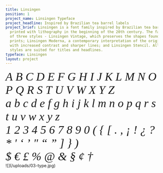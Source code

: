 ```yaml
---
title: Linsingen
position: 1
project_name: Linsingen Typeface
project_headline: Inspired by Brazilian tea barrel labels
project_brief: Linsingen is a font family inspired by Brazilian tea barrel labels
  printed with lithography in the beginning of the 20th century. The family consists
  of three styles - Linsingen Vintage, which preserves the shapes found in the original
  prints; Linsingen Moderna, a contemporary interpretation of the original shapes,
  with increased contrast and sharper lines; and Linsingen Stencil. All of the three
  styles are suited for titles and headlines.
typeface: Linsingen
layout: project
---
```


<div class="font-grid" style="font-family: 'Linsingen Stencil'; font-size: 4vw; font-weight: 300;">
  <span><i>A</i></span>
  <span><i>B</i></span>
  <span><i>C</i></span>
  <span><i>D</i></span>
  <span><i>E</i></span>
  <span><i>F</i></span>
  <span><i>G</i></span>
  <span><i>H</i></span>
  <span><i>I</i></span>
  <span><i>J</i></span>
  <span><i>K</i></span>
  <span><i>L</i></span>
  <span><i>M</i></span>
  <span><i>N</i></span>
  <span><i>O</i></span>
  <span><i>P</i></span>
  <span><i>Q</i></span>
  <span><i>R</i></span>
  <span><i>S</i></span>
  <span><i>T</i></span>
  <span><i>U</i></span>
  <span><i>V</i></span>
  <span><i>W</i></span>
  <span><i>X</i></span>
  <span><i>Y</i></span>
  <span><i>Z</i></span>
  <div class="break"></div>
  <span><i>a</i></span>
  <span><i>b</i></span>
  <span><i>c</i></span>
  <span><i>d</i></span>
  <span><i>e</i></span>
  <span><i>f</i></span>
  <span><i>g</i></span>
  <span><i>h</i></span>
  <span><i>i</i></span>
  <span><i>j</i></span>
  <span><i>k</i></span>
  <span><i>l</i></span>
  <span><i>m</i></span>
  <span><i>n</i></span>
  <span><i>o</i></span>
  <span><i>p</i></span>
  <span><i>q</i></span>
  <span><i>r</i></span>
  <span><i>s</i></span>
  <span><i>t</i></span>
  <span><i>u</i></span>
  <span><i>v</i></span>
  <span><i>w</i></span>
  <span><i>x</i></span>
  <span><i>y</i></span>
  <span><i>z</i></span>
  <div class="break"></div>
  <span><i>1</i></span>
  <span><i>2</i></span>
  <span><i>3</i></span>
  <span><i>4</i></span>
  <span><i>5</i></span>
  <span><i>6</i></span>
  <span><i>7</i></span>
  <span><i>8</i></span>
  <span><i>9</i></span>
  <span><i>0</i></span>
  <span class="break"></span>
  <span class="mini"><i>(</i></span>
  <span class="mini"><i>{</i></span>
  <span class="mini"><i>[</i></span>
  <span class="mini"><i>.</i></span>
  <span class="mini"><i>,</i></span>
  <span class="mini"><i>¡</i></span>
  <span class="mini"><i>!</i></span>
  <span class="mini"><i>¿</i></span>
  <span class="mini"><i>?</i></span>
  <span class="mini"><i>*</i></span>
  <span class="mini"><i>'</i></span>
  <span class="mini"><i>‘</i></span>
  <span class="mini"><i>’</i></span>
  <span class="mini"><i>"</i></span>
  <span class="mini"><i>“</i></span>
  <span class="mini"><i>”</i></span>
  <span class="mini"><i>]</i></span>
  <span class="mini"><i>}</i></span>
  <span class="mini"><i>)</i></span>
  <div class="break"></div>
  <span class="mini"><i>$</i></span>
  <span class="mini"><i>€</i></span>
  <span class="mini"><i>£</i></span>
  <span class="mini"><i>%</i></span>
  <span><i>@</i></span>
  <span class="mini"><i>&</i></span>
  <span class="mini"><i>§</i></span>
  <span class="mini"><i>¢</i></span>
  <span class="mini"><i>†</i></span>
</div>
![](/uploads/03-type.jpg)
